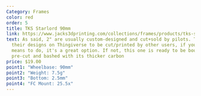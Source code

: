 ```yaml
---
Category: Frames
color: red
order: 5
title: TKS Starlord 90mm
link: https://www.jacks3dprinting.com/collections/frames/products/tks-starlord-90mm-2-5mm-carbon
text: As said, 2" are usually custom-designed and cut+sold by pilots. TKS posts
  their designs on Thingiverse to be cut/printed by other users, if you have the
  means to do, it's a great option. If not, this one is ready to be bought
  pre-cut and bashed with its thicker carbon
price: $19.00
point1: "Wheelbase: 90mm"
point2: "Weight: 7.5g"
point3: "Bottom: 2.5mm"
point4: "FC Mount: 25.5x"
---
```

